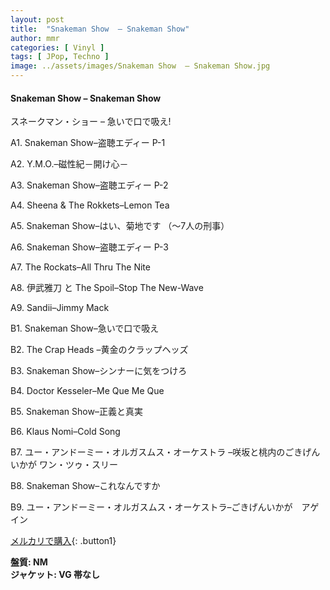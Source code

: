 ```yaml
---
layout: post
title:  "Snakeman Show  – Snakeman Show"
author: mmr
categories: [ Vinyl ]
tags: [ JPop, Techno ]
image: ../assets/images/Snakeman Show  – Snakeman Show.jpg
---
```


#### Snakeman Show  – Snakeman Show

スネークマン・ショー – 急いで口で吸え!

A1. Snakeman Show–盗聴エディー P-1

A2. Y.M.O.–磁性紀－開け心－

A3. Snakeman Show–盗聴エディー P-2

A4. Sheena & The Rokkets–Lemon Tea

A5. Snakeman Show–はい、菊地です （～7人の刑事）

A6. Snakeman Show–盗聴エディー P-3

A7. The Rockats–All Thru The Nite

A8. 伊武雅刀 と The Spoil–Stop The New-Wave

A9. Sandii–Jimmy Mack

B1. Snakeman Show–急いで口で吸え

B2. The Crap Heads –黄金のクラップヘッズ

B3. Snakeman Show–シンナーに気をつけろ

B4. Doctor Kesseler–Me Que Me Que

B5. Snakeman Show–正義と真実

B6. Klaus Nomi–Cold Song

B7. ユー・アンドーミー・オルガスムス・オーケストラ –咲坂と桃内のごきげんいかが ワン・ツゥ・スリー

B8. Snakeman Show–これなんですか

B9. ユー・アンドーミー・オルガスムス・オーケストラ–ごきげんいかが　アゲイン



[メルカリで購入](https://jp.mercari.com/item/m52075146964){: .button1}

<div class="mt-4 mb-4 d-flex align-items-center">
<strong class="mr-1">盤質: NM</strong>
</div>
<div class="mt-4 mb-4 d-flex align-items-center">
<strong class="mr-1">ジャケット: VG 帯なし</strong>
</div>
